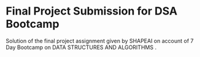 # Final Project Submission for DSA Bootcamp
Solution of the final project assignment given by SHAPEAI on account of  7 Day Bootcamp on DATA STRUCTURES AND  ALGORITHMS  .
